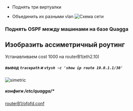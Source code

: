 - Поднять три виртуалки

- Объединить их разными vlan
![Схема сети](https://github.com/kyourselfer/OTUS_LinuxAdmin201804/blob/master/lesson12_ospf/2/ospf_one_area.jpg)

### Поднять OSPF между машинами на базе Quagga
## Изобразить ассиметричный роутинг
Устанавливаем cost 1000 на routerB1(eth2.10)
##### вывод `tracepath` и `vtysh -c 'show ip route 10.0.1.1/30'`
![simetric](https://github.com/kyourselfer/OTUS_LinuxAdmin201804/blob/master/lesson12_ospf/2/asimetric.png)
##### конфиги /etc/quagga/*
[routerB1/ofpfd.conf](https://github.com/kyourselfer/OTUS_LinuxAdmin201804/blob/master/lesson12_ospf/2/configs/ospfd.conf)
